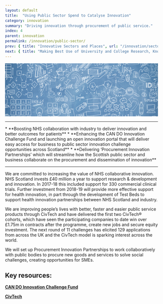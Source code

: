 ```yaml
---
layout: default
title:  "Using Public Sector Spend to Catalyse Innovation"
category: innovation
summary: "Driving innovation through procurement of public service."
index: 4
parent: innovation
permalink: /innovation/public-sector/
prev: { title: "Innovative Sectors and Places", url: "/innovation/sectors-and-places/" }
next: { title: "Making Best Use of University and College Research, Knowledge and Talent", url: "/innovation/university-research/" }
---
```


![A mind map illustration](/assets/images/pageimages/innovation3.jpg)
<br>
<hr>
* **Boosting NHS collaboration with industry to deliver innovation and better outcomes for patients**
* **Enhancing the CAN DO Innovation Challenge Fund and launching an open innovation portal that will deliver easy access for business to public sector innovation challenge opportunities across Scotland**
* **Delivering ‘Procurement Innovation Partnerships’ which will streamline how the Scottish public sector and business collaborate on the procurement and dissemination of innovation**

<hr>

We are committed to increasing the value of NHS collaborative innovation.  NHS Scotland invests £40 million a year to support research & development and innovation.  In 2017-18 this included support for 330 commercial clinical trials.  Further investment from 2018-19 will provide more effective support for health innovation, in part through the development of Test Beds to support health innovation partnerships between NHS Scotland and industry.

We are improving people’s lives with better, faster and easier public service products through CivTech and have delivered the first two CivTech® cohorts, which have seen the participating companies to date win over £1.75m in contracts after the programme, create new jobs and secure equity investment. The next round of 11 challenges has elicited 129 applications from across the UK and the CivTech model is sparking interest across the world. 

We will set up Procurement Innovation Partnerships to work collaboratively with public bodies to procure new goods and services to solve social challenges, creating opportunities for SMEs. 


## Key resources: 

**[CAN DO Innovation Challenge Fund](https://www.scottish-enterprise.com/support-for-businesses/develop-products-and-services/find-new-opportunities/can-do-innovation-challenge-fund)**

**[CivTech](https://civtech.atlassian.net/wiki/spaces/CIV/overview?mode=global)**
